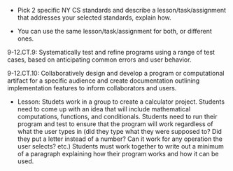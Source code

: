 * Pick 2 specific NY CS standards and describe a lesson/task/assignment that addresses your selected standards, explain how.

* You can use the same lesson/task/assignment for both, or different ones.

9-12.CT.9: Systematically test and refine programs using a range of test cases, based on anticipating common errors and user behavior.

9-12.CT.10: Collaboratively design and develop a program or computational artifact for a specific audience and create documentation outlining implementation features to inform collaborators and users.

* Lesson: Studets work in a group to create a calculator project. Students need to come up with an idea that will include mathematical computations, functions, and conditionals. Students need to run their program and test to ensure that the program will work regardless of what the user types in (did they type what they were supposed to? Did they put a letter instead of a number? Can it work for any operation the user selects? etc.) Students must work together to write out a minimum of a paragraph explaining how their program works and how it can be used.